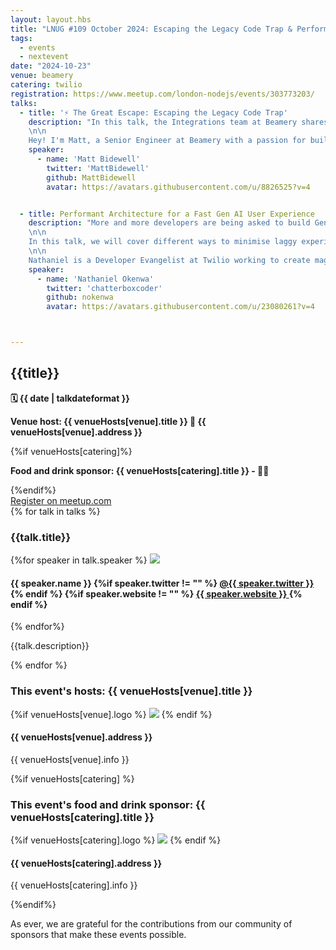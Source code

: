 ```yaml
---
layout: layout.hbs
title: "LNUG #109 October 2024: Escaping the Legacy Code Trap & Performant Architecture for a Fast Gen AI User Experience"
tags:
  - events
  - nextevent
date: "2024-10-23"
venue: beamery
catering: twilio
registration: https://www.meetup.com/london-nodejs/events/303773203/
talks:
  - title: '⚡ The Great Escape: Escaping the Legacy Code Trap'
    description: "In this talk, the Integrations team at Beamery shares how we tackled and overhauled a complex legacy system comprising 72 serverless functions. By adopting modern technologies, we not only improved performance and scalability but also significantly enhanced the developer experience. We’ll dive into the strategies we used to break down the system, the challenges we faced during the migration, and the innovative solutions that helped us achieve success.
    \n\n
    Hey! I'm Matt, a Senior Engineer at Beamery with a passion for building things and exploring new(and old) technologies.\r\nYou can find me on all the socials @mattbidewell"
    speaker:
      - name: 'Matt Bidewell'
        twitter: 'MattBidewell'
        github: MattBidewell
        avatar: https://avatars.githubusercontent.com/u/8826525?v=4


  - title: Performant Architecture for a Fast Gen AI User Experience
    description: "More and more developers are being asked to build Generative AI experiences into their web applications everywhere. However, the user's experience with Generative AI can sometimes be slow and frustrating. It’s been years since we would gladly wait over 10 seconds for a response to anything online. As AI processing gets faster, there are new limiting factors that could be negatively affecting your AI user experience.
    \n\n
    In this talk, we will cover different ways to minimise laggy experiences in web applications when interacting with third-party Generative AI tools. We’ll be using a practical demonstration to show how you can reduce latency as we build one of my favourite sci fi gadgets, the babel fish.
    \n\n
    Nathaniel is a Developer Evangelist at Twilio working to create magical moments for developers with their products. His life goals are to have Batman's brains, Deadpool's humour, T'Challa's fashion sense, Killmonger's Wokeness, and Thanos' determination! He serves the Javascript community in the UK and the rest of Europe"
    speaker:
      - name: 'Nathaniel Okenwa'
        twitter: 'chatterboxcoder'
        github: nokenwa
        avatar: https://avatars.githubusercontent.com/u/23080261?v=4



---
```


<div class="event-detail">
<h2>{{title}}
</h2>
<p>
<strong>🗓 {{ date  |  talkdateformat }}</strong>
</p>
<p>
<strong>
Venue host: {{ venueHosts[venue].title }} 🏢
{{ venueHosts[venue].address }}
</strong>
</p>

{%if venueHosts[catering]%}
<p>
<strong>
Food and drink sponsor: {{ venueHosts[catering].title }} - 🍕🍻 
</strong>
</p>
{%endif%}

<div >
<a class="lnug-ticket cta" href="{{registration}}" target="_blank">Register on meetup.com</a>
</div>
<div class="talks">
{% for talk in talks %}
<div class="talk">

<h3>{{talk.title}}
</h3>

{%for speaker in talk.speaker %}
<img src="{{speaker.avatar}}" class="bio-pic"/>

<h4>{{ speaker.name }}
{%if speaker.twitter != "" %}
<a href="https://twitter.com/{{speaker.twitter}}">@{{ speaker.twitter }}
</a>
{% endif %}
{%if speaker.website != "" %}
<a href="{{speaker.website}}">{{ speaker.website }}
</a>
{% endif %}
</h4>
{% endfor%}

{{talk.description}}

</div>
{% endfor %}

</div>

<div class="event-hosts">

### This event's hosts: {{ venueHosts[venue].title }}

{%if venueHosts[venue].logo %}
<img src="{{venueHosts[venue].logo}}"  style="max-width:340px"/>
{% endif %}

#### {{ venueHosts[venue].address }}

{{ venueHosts[venue].info }}

</div>


{%if venueHosts[catering] %}
<div class="event-hosts">

### This event's food and drink sponsor: {{ venueHosts[catering].title }}

{%if venueHosts[catering].logo %}
<img src="{{venueHosts[catering].logo}}"  style="max-width:340px"/>
{% endif %}

#### {{ venueHosts[catering].address }}

{{ venueHosts[catering].info }}

</div>
{%endif%}

<p>As ever, we are grateful for the contributions from our community of sponsors that make these events possible. </p>

</div>
